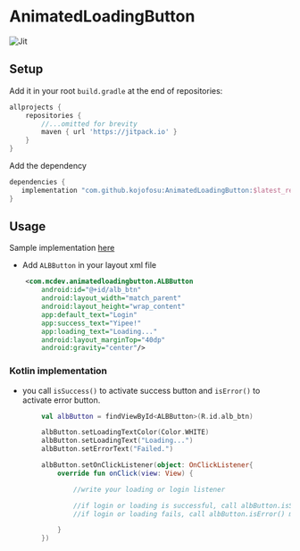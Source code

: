# AnimatedLoadingButton

![Jit](https://img.shields.io/jitpack/v/github/kojofosu/AnimatedLoadingButton?style=for-the-badge) 

## Setup

Add it in your root `build.gradle` at the end of repositories:

```groovy
allprojects {
    repositories {
        //...omitted for brevity
        maven { url 'https://jitpack.io' }
    }
}
```



Add the dependency

```groovy
dependencies {
   implementation "com.github.kojofosu:AnimatedLoadingButton:$latest_release"
}
```

## Usage
Sample implementation [here](app/)

- Add `ALBButton` in your layout xml file
```xml
    <com.mcdev.animatedloadingbutton.ALBButton
        android:id="@+id/alb_btn"
        android:layout_width="match_parent"
        android:layout_height="wrap_content"
        app:default_text="Login"
        app:success_text="Yipee!"
        app:loading_text="Loading..."
        android:layout_marginTop="40dp"
        android:gravity="center"/>
```

### Kotlin implementation
- you call `isSuccess()` to activate success button and `isError()` to activate error button.

```kotlin
        val albButton = findViewById<ALBButton>(R.id.alb_btn)

        albButton.setLoadingTextColor(Color.WHITE)
        albButton.setLoadingText("Loading...")
        albButton.setErrorText("Failed.")

        albButton.setOnClickListener(object: OnClickListener{
            override fun onClick(view: View) {

                //write your loading or login listener

                //if login or loading is successful, call albButton.isSuccess() method.
                //if login or loading fails, call albButton.isError() method.

            }
        })

```
